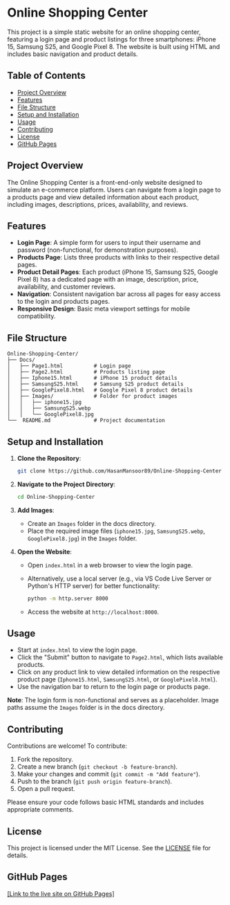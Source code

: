 # Online Shopping Center

This project is a simple static website for an online shopping center, featuring a login page and product listings for three smartphones: iPhone 15, Samsung S25, and Google Pixel 8. The website is built using HTML and includes basic navigation and product details.

## Table of Contents

- [Project Overview](#project-overview)
- [Features](#features)
- [File Structure](#file-structure)
- [Setup and Installation](#setup-and-installation)
- [Usage](#usage)
- [Contributing](#contributing)
- [License](#license)
- [GitHub Pages](#github-pages)

## Project Overview

The Online Shopping Center is a front-end-only website designed to simulate an e-commerce platform. Users can navigate from a login page to a products page and view detailed information about each product, including images, descriptions, prices, availability, and reviews.

## Features

- **Login Page**: A simple form for users to input their username and password (non-functional, for demonstration purposes).
- **Products Page**: Lists three products with links to their respective detail pages.
- **Product Detail Pages**: Each product (iPhone 15, Samsung S25, Google Pixel 8) has a dedicated page with an image, description, price, availability, and customer reviews.
- **Navigation**: Consistent navigation bar across all pages for easy access to the login and products pages.
- **Responsive Design**: Basic meta viewport settings for mobile compatibility.

## File Structure

```plaintext
Online-Shopping-Center/
├── Docs/                 
│   ├── Page1.html          # Login page
│   ├── Page2.html          # Products listing page
│   ├── Iphone15.html       # iPhone 15 product details
│   ├── SamsungS25.html     # Samsung S25 product details
│   ├── GooglePixel8.html   # Google Pixel 8 product details
│   ├── Images/             # Folder for product images 
│   │   ├── iphone15.jpg
│   │   ├── SamsungS25.webp
│   │   └── GooglePixel8.jpg
└──  README.md              # Project documentation
```

## Setup and Installation

1. **Clone the Repository**:

   ```bash
   git clone https://github.com/HasanMansoor89/Online-Shopping-Center
   ```

2. **Navigate to the Project Directory**:

   ```bash
   cd Online-Shopping-Center
   ```

3. **Add Images**:

   - Create an `Images` folder in the docs directory.
   - Place the required image files (`iphone15.jpg`, `SamsungS25.webp`, `GooglePixel8.jpg`) in the `Images` folder.

4. **Open the Website**:

   - Open `index.html` in a web browser to view the login page.
   - Alternatively, use a local server (e.g., via VS Code Live Server or Python's HTTP server) for better functionality:

     ```bash
     python -m http.server 8000
     ```

   - Access the website at `http://localhost:8000`.

## Usage

- Start at `index.html` to view the login page.
- Click the "Submit" button to navigate to `Page2.html`, which lists available products.
- Click on any product link to view detailed information on the respective product page (`Iphone15.html`, `SamsungS25.html`, or `GooglePixel8.html`).
- Use the navigation bar to return to the login page or products page.

**Note**: The login form is non-functional and serves as a placeholder. Image paths assume the `Images` folder is in the docs directory.

## Contributing

Contributions are welcome! To contribute:

1. Fork the repository.
2. Create a new branch (`git checkout -b feature-branch`).
3. Make your changes and commit (`git commit -m "Add feature"`).
4. Push to the branch (`git push origin feature-branch`).
5. Open a pull request.

Please ensure your code follows basic HTML standards and includes appropriate comments.

## License

This project is licensed under the MIT License. See the [LICENSE](LICENSE) file for details.

## GitHub Pages

[\[Link to the live site on GitHub Pages\]](https://hasanmansoor89.github.io/Online-Shopping-Center/)
